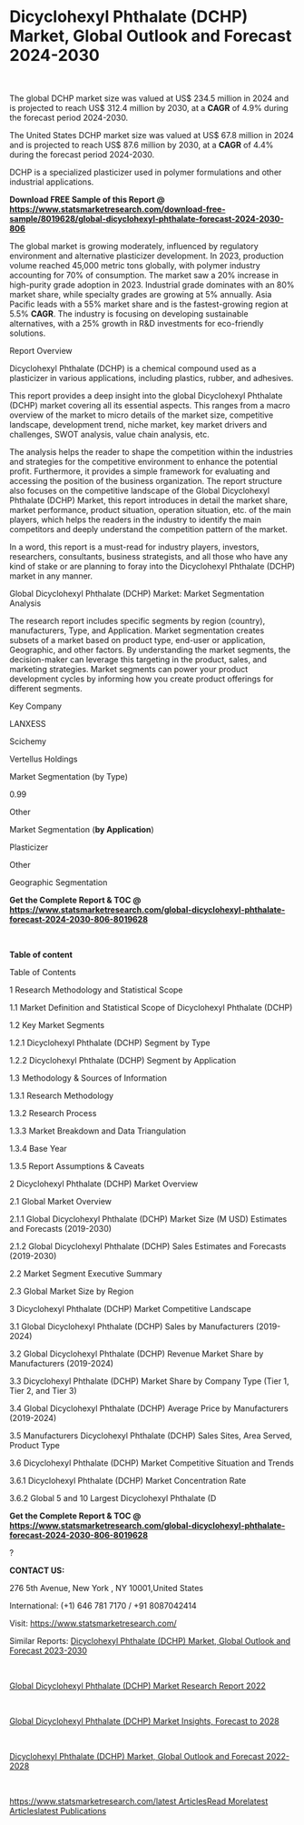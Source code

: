 <h1>Dicyclohexyl Phthalate (DCHP) Market, Global Outlook and Forecast 2024-2030</h1><br/><p>The global DCHP market size was valued at US$ 234.5 million in 2024 and is projected to reach US$ 312.4 million by 2030, at a <strong>CAGR</strong> of 4.9% during the forecast period 2024-2030.</p>
 
 
 
 <p>The United States DCHP market size was valued at US$ 67.8 million in 2024 and is projected to reach US$ 87.6 million by 2030, at a <strong>CAGR</strong> of 4.4% during the forecast period 2024-2030.</p>
 
 
 
 <p>DCHP is a specialized plasticizer used in polymer formulations and other industrial applications.</p>
 
 
 
 <p><strong>Download FREE Sample of this Report @ <a href="https://www.statsmarketresearch.com/download-free-sample/8019628/global-dicyclohexyl-phthalate-forecast-2024-2030-806">https://www.statsmarketresearch.com/download-free-sample/8019628/global-dicyclohexyl-phthalate-forecast-2024-2030-806</a></strong></p>
 
 
 
 <p>The global market is growing moderately, influenced by regulatory environment and alternative plasticizer development. In 2023, production volume reached 45,000 metric tons globally, with polymer industry accounting for 70% of consumption. The market saw a 20% increase in high-purity grade adoption in 2023. Industrial grade dominates with an 80% market share, while specialty grades are growing at 5% annually. Asia Pacific leads with a 55% market share and is the fastest-growing region at 5.5% <strong>CAGR</strong>. The industry is focusing on developing sustainable alternatives, with a 25% growth in R&D investments for eco-friendly solutions.</p>
 
 
 
 <p>Report Overview</p>
 
 
 
 <p>Dicyclohexyl Phthalate (DCHP) is a chemical compound used as a plasticizer in various applications, including plastics, rubber, and adhesives.</p>
 
 
 
 <p>This report provides a deep insight into the global Dicyclohexyl Phthalate (DCHP) market covering all its essential aspects. This ranges from a macro overview of the market to micro details of the market size, competitive landscape, development trend, niche market, key market drivers and challenges, SWOT analysis, value chain analysis, etc.</p>
 
 
 
 <p>The analysis helps the reader to shape the competition within the industries and strategies for the competitive environment to enhance the potential profit. Furthermore, it provides a simple framework for evaluating and accessing the position of the business organization. The report structure also focuses on the competitive landscape of the Global Dicyclohexyl Phthalate (DCHP) Market, this report introduces in detail the market share, market performance, product situation, operation situation, etc. of the main players, which helps the readers in the industry to identify the main competitors and deeply understand the competition pattern of the market.</p>
 
 
 
 <p>In a word, this report is a must-read for industry players, investors, researchers, consultants, business strategists, and all those who have any kind of stake or are planning to foray into the Dicyclohexyl Phthalate (DCHP) market in any manner.</p>
 
 
 
 <p>Global Dicyclohexyl Phthalate (DCHP) Market: Market Segmentation Analysis</p>
 
 
 
 <p>The research report includes specific segments by region (country), manufacturers, Type, and Application. Market segmentation creates subsets of a market based on product type, end-user or application, Geographic, and other factors. By understanding the market segments, the decision-maker can leverage this targeting in the product, sales, and marketing strategies. Market segments can power your product development cycles by informing how you create product offerings for different segments.</p>
 
 
 
 <p>Key Company</p>
 
 
 
 <p>LANXESS</p>
 
 
 
 <p>Scichemy</p>
 
 
 
 <p>Vertellus Holdings</p>
 
 
 
 <p>Market Segmentation (by Type)</p>
 
 
 
 <p>0.99</p>
 
 
 
 <p>Other</p>
 
 
 
 <p>Market Segmentation (<strong>by Application</strong>)</p>
 
 
 
 <p>Plasticizer</p>
 
 
 
 <p>Other</p>
 
 
 
 <p>Geographic Segmentation</p>
 
 
 
 <div><b>Get the Complete Report & TOC @ <a href="https://www.statsmarketresearch.com/global-dicyclohexyl-phthalate-forecast-2024-2030-806-8019628">https://www.statsmarketresearch.com/global-dicyclohexyl-phthalate-forecast-2024-2030-806-8019628</a></b></div>
 
 
 
 <p><br />
 
 <b>Table of content</b></p>
 
 
 
 <p>Table of Contents<br />
 
 1 Research Methodology and Statistical Scope<br />
 
 1.1 Market Definition and Statistical Scope of Dicyclohexyl Phthalate (DCHP)<br />
 
 1.2 Key Market Segments<br />
 
 1.2.1 Dicyclohexyl Phthalate (DCHP) Segment by Type<br />
 
 1.2.2 Dicyclohexyl Phthalate (DCHP) Segment by Application<br />
 
 1.3 Methodology & Sources of Information<br />
 
 1.3.1 Research Methodology<br />
 
 1.3.2 Research Process<br />
 
 1.3.3 Market Breakdown and Data Triangulation<br />
 
 1.3.4 Base Year<br />
 
 1.3.5 Report Assumptions & Caveats<br />
 
 2 Dicyclohexyl Phthalate (DCHP) Market Overview<br />
 
 2.1 Global Market Overview<br />
 
 2.1.1 Global Dicyclohexyl Phthalate (DCHP) Market Size (M USD) Estimates and Forecasts (2019-2030)<br />
 
 2.1.2 Global Dicyclohexyl Phthalate (DCHP) Sales Estimates and Forecasts (2019-2030)<br />
 
 2.2 Market Segment Executive Summary<br />
 
 2.3 Global Market Size by Region<br />
 
 3 Dicyclohexyl Phthalate (DCHP) Market Competitive Landscape<br />
 
 3.1 Global Dicyclohexyl Phthalate (DCHP) Sales by Manufacturers (2019-2024)<br />
 
 3.2 Global Dicyclohexyl Phthalate (DCHP) Revenue Market Share by Manufacturers (2019-2024)<br />
 
 3.3 Dicyclohexyl Phthalate (DCHP) Market Share by Company Type (Tier 1, Tier 2, and Tier 3)<br />
 
 3.4 Global Dicyclohexyl Phthalate (DCHP) Average Price by Manufacturers (2019-2024)<br />
 
 3.5 Manufacturers Dicyclohexyl Phthalate (DCHP) Sales Sites, Area Served, Product Type<br />
 
 3.6 Dicyclohexyl Phthalate (DCHP) Market Competitive Situation and Trends<br />
 
 3.6.1 Dicyclohexyl Phthalate (DCHP) Market Concentration Rate<br />
 
 3.6.2 Global 5 and 10 Largest Dicyclohexyl Phthalate (D</p>
 
 
 
 <div><b>Get the Complete Report & TOC @ <a href="https://www.statsmarketresearch.com/global-dicyclohexyl-phthalate-forecast-2024-2030-806-8019628">https://www.statsmarketresearch.com/global-dicyclohexyl-phthalate-forecast-2024-2030-806-8019628</a></b></div>
 
 
 
 <p>? </p>
 
 
 
 <p><b>CONTACT US:</b><br />
 
 276 5th Avenue, New York , NY 10001,United States<br />
 
 International: (+1) 646 781 7170 / +91 8087042414<br />
 
 Visit: <a href="https://www.statsmarketresearch.com/">https://www.statsmarketresearch.com/</a><br />
 
 Similar Reports: <a href="https://www.statsmarketresearch.com/global-dicyclohexyl-phthalate-forecast-2024-2030-806-8019628">Dicyclohexyl Phthalate (DCHP) Market, Global Outlook and Forecast 2023-2030</a><br />
 
 <br />
 
 <a href="https://www.statsmarketresearch.com/global-dicyclohexyl-phthalate-forecast-2024-2030-806-8019628">Global Dicyclohexyl Phthalate (DCHP) Market Research Report 2022</a><br />
 
 <br />
 
 <a href="https://www.statsmarketresearch.com/global-dicyclohexyl-phthalate-forecast-2024-2030-806-8019628">Global Dicyclohexyl Phthalate (DCHP) Market Insights, Forecast to 2028</a><br />
 
 <br />
 
 <a href="https://www.statsmarketresearch.com/global-dicyclohexyl-phthalate-forecast-2024-2030-806-8019628">Dicyclohexyl Phthalate (DCHP) Market, Global Outlook and Forecast 2022-2028</a><br />
 
 <br />
 
 <a href="https://gyeongbokgung.com">https://www.statsmarketresearch.com/</a><a href="https://hallyeomaritime.com">latest Articles</a><a href="https://jingwansa.com">Read More</a><a href="https://nguoiviet.jp/">latest Articles</a><a href="https://www.intelmarketresearch.com/">latest Publications</a></p>